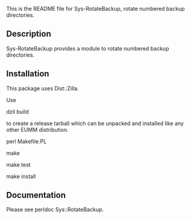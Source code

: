 This is the README file for Sys-RotateBackup,
rotate numbered backup directories.

## Description

Sys-RotateBackup provides a module
to rotate numbered backup directories.

## Installation

This package uses Dist::Zilla.

Use

dzil build

to create a release tarball which can be
unpacked and installed like any other EUMM
distribution.

perl Makefile.PL

make

make test

make install

## Documentation

Please see perldoc Sys::RotateBackup.

